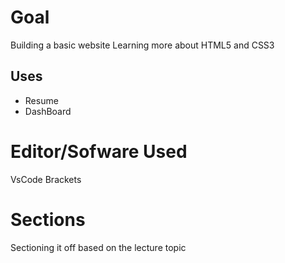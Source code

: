 # Goal
Building a basic website
Learning more about HTML5 and CSS3

## Uses
+ Resume
+ DashBoard

# Editor/Sofware Used
VsCode
Brackets

# Sections
Sectioning it off based on the lecture topic
